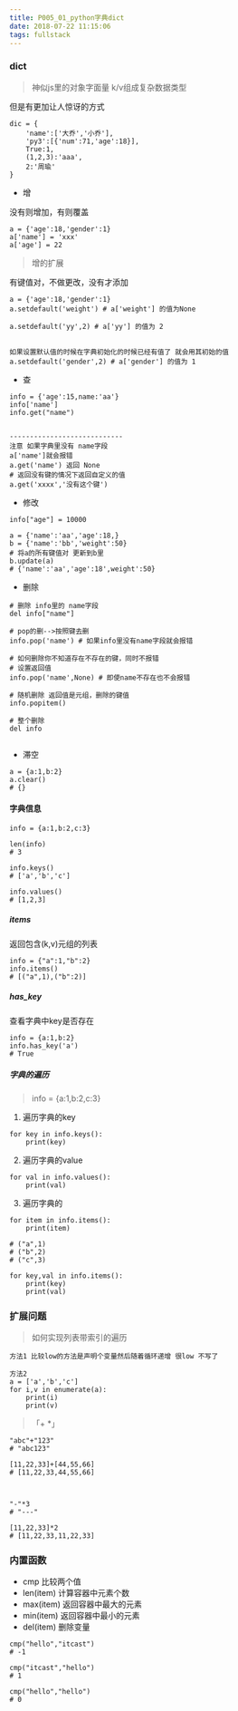 ```yaml
---
title: P005_01_python字典dict
date: 2018-07-22 11:15:06
tags: fullstack
---
```


### dict

> 神似js里的对象字面量 k/v组成复杂数据类型

但是有更加让人惊讶的方式

```
dic = {
    'name':['大乔','小乔'],
    'py3':[{'num':71,'age':18}],
    True:1,
    (1,2,3):'aaa',
    2:'周瑜'
}
```

- 增

没有则增加，有则覆盖

```
a = {'age':18,'gender':1}
a['name'] = 'xxx'
a['age'] = 22
```

> 增的扩展

有键值对，不做更改，没有才添加

```
a = {'age':18,'gender':1}
a.setdefault('weight') # a['weight'] 的值为None

a.setdefault('yy',2) # a['yy'] 的值为 2


如果设置默认值的时候在字典初始化的时候已经有值了 就会用其初始的值
a.setdefault('gender',2) # a['gender'] 的值为 1
```

- 查

```
info = {'age':15,name:'aa'}
info['name'] 
info.get("name")


----------------------------
注意 如果字典里没有 name字段
a['name']就会报错
a.get('name') 返回 None
# 返回没有键的情况下返回自定义的值
a.get('xxxx','没有这个键')
```
- 修改
```
info["age"] = 10000

a = {'name':'aa','age':18,}
b = {'name':'bb','weight':50}
# 将a的所有键值对 更新到b里 
b.update(a) 
# {'name':'aa','age':18',weight':50}
```

- 删除

```
# 删除 info里的 name字段
del info["name"]

# pop的删-->按照键去删
info.pop('name') # 如果info里没有name字段就会报错

# 如何删除你不知道存在不存在的键，同时不报错
# 设置返回值
info.pop('name',None) # 即使name不存在也不会报错

# 随机删除 返回值是元组，删除的键值
info.popitem()

# 整个删除
del info 


```

- 滞空

```
a = {a:1,b:2}
a.clear()
# {}
```

####  字典信息

```
info = {a:1,b:2,c:3}

len(info)
# 3

info.keys()
# ['a','b','c']

info.values()
# [1,2,3]

```

##### items

返回包含(k,v)元组的列表

```
info = {"a":1,"b":2}
info.items()
# [("a",1),("b":2)]
```
##### has_key

查看字典中key是否存在

```
info = {a:1,b:2}
info.has_key('a')
# True
```

##### 字典的遍历

> info = {a:1,b:2,c:3}

1. 遍历字典的key

```
for key in info.keys():
    print(key)
```

2. 遍历字典的value

```
for val in info.values():
    print(val)
```

3. 遍历字典的

```
for item in info.items():
    print(item)

# ("a",1) 
# ("b",2) 
# ("c",3) 

for key,val in info.items():
    print(key)
    print(val)
```

### 扩展问题

> 如何实现列表带索引的遍历

```
方法1 比较low的方法是声明个变量然后随着循环递增 很low 不写了

方法2 
a = ['a','b','c']
for i,v in enumerate(a):
    print(i)
    print(v)
```

> 「+ *」

```
"abc"+"123"
# "abc123"

[11,22,33]+[44,55,66]
# [11,22,33,44,55,66]



"-"*3
# "---"

[11,22,33]*2
# [11,22,33,11,22,33]

```

### 内置函数

- cmp 比较两个值
- len(item) 计算容器中元素个数
- max(item) 返回容器中最大的元素
- min(item) 返回容器中最小的元素
- del(item) 删除变量

```
cmp("hello","itcast")
# -1

cmp("itcast","hello")
# 1

cmp("hello","hello")
# 0
```
